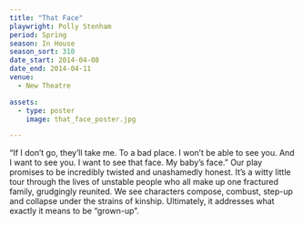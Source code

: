 ```yaml
---
title: "That Face"
playwright: Polly Stenham
period: Spring
season: In House
season_sort: 310
date_start: 2014-04-08
date_end: 2014-04-11
venue:
  - New Theatre

assets:
  - type: poster
    image: that_face_poster.jpg

---
```


“If I don’t go, they’ll take me. To a bad place. I won’t be able to see you. And I want to see you. I want to see that face. My baby’s face.” Our play promises to be incredibly twisted and unashamedly honest. It’s a witty little tour through the lives of unstable people who all make up one fractured family, grudgingly reunited. We see characters compose, combust, step-up and collapse under the strains of kinship. Ultimately, it addresses what exactly it means to be “grown-up”.

